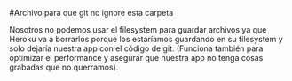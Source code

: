 #Archivo para que git no ignore esta carpeta

Nosotros no podemos usar el filesystem para guardar archivos ya
que Heroku va a borrarlos porque los estaríamos guardando en su
filesystem y solo dejaría nuestra app con el código de git.
(Funciona también para optimizar el performance y asegurar
que nuestra app no tenga cosas grabadas que no querramos).